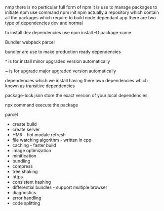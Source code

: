 nmp there is no perticular full form of npm 
it is use to manage packages 
to initiate npm use command npm init
npm actually a repository which contain all the packages which require to build node dependant app
there are two type of dependencies dev and normal

to install dev dependencies use npm install -D package-name  

Bundler webpack parcel

bundler are use to make production ready dependencies 

^ is for install minor upgraded version automatically

~ is for upgrade major upgraded version automatically

dependencies which we install having there own dependencies which known as transitive dependencies

package-lock.json store the exact version of your local dependencies

npx command execute the package 

parcel 
 - create build
 - create server
 - HMR - hot module refresh 
 - file watching algorithm - written in cpp
 - caching - faster build 
 - image optimization
 - minification
 - bundling
 - compress
 - tree shaking 
 - https
 - consistent hashing
 - differential bundles - support multiple browser
 - diagnostics 
 - error handling 
 - code splitting
 
